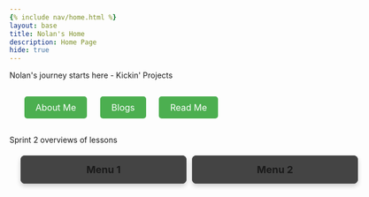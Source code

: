 ```yaml
---
{% include nav/home.html %}
layout: base
title: Nolan's Home 
description: Home Page
hide: true
---
```


Nolan's journey starts here - Kickin' Projects

<style>
  /* Change background color to light grey */
   {
      background-color: #f0f0f0; /* Light grey background */
  }

  /* Style for shortcut buttons */
  .button-container {
      text-align: center;
      margin: 20px 0;
  }
  
  .shortcut-btn {
      background-color: #4CAF50; /* Green button */
      color: white;
      padding: 10px 20px;
      border: none;
      border-radius: 5px;
      text-decoration: none;
      font-size: 16px;
      margin: 10px;
      display: inline-block;
      cursor: pointer;
  }
  
  .shortcut-btn:hover {
      background-color: #45a049; /* Darker green on hover */
  }
</style>

<!-- Add shortcut buttons -->
<div class="button-container">
  <a href="about/" class="shortcut-btn">About Me</a>
  <a href="blogs/" class="shortcut-btn">Blogs</a>
  <a href="README4YML.html/" class="shortcut-btn">Read Me</a>
</div>


<script src="https://utteranc.es/client.js"
        repo="[ENTER REPO HERE]"
        issue-term="pathname"
        theme="github-dark"
        crossorigin="anonymous"
        async>
</script>

Sprint 2 overviews of lessons


<style>
  * {
    margin: 0;
    padding: 0;
    box-sizing: border-box;
  }
  /* Main container: 3x3 Grid */
  .main-container {
    display: grid;
    grid-template-columns: repeat(3, 1fr);
    gap: 10px;
    margin: 20px; /* Push the grid inward by 20px from all sides */
  }
  /* Each menu */
  .menu {
    width: 300px;
    border-radius: 8px;
    background-color: #333;
    box-shadow: 0 4px 8px rgba(0, 0, 0, 0.2);
    overflow: hidden;
    transition: transform 0.2s; /* Add hover animation */
  }
  .menu:hover {
    transform: scale(1.05); /* Slightly enlarge on hover */
  }
  .menu-title {
    background-color: #444;
    padding: 15px;
    cursor: pointer;
    font-size: 18px;
    font-weight: bold;
    text-align: center;
    transition: background-color 0.3s;
  }
  .menu-title:hover {
    background-color: #555;
  }
  .menu-content {
    max-height: 0;
    overflow: hidden;
    background-color: #222;
    transition: max-height 0.5s ease-out;
    padding: 0 15px;
  }
  .menu-content.open {
    max-height: 100px;
    padding: 15px;
  }
</style>

<div class="main-container">
  <div class="menu">
    <div class="menu-title" onclick="toggleMenu('menuContent1')">Menu 1</div>
    <div class="menu-content" id="menuContent1">
      <p><a href="https://nighthawkcoders.github.io/portfolio_2025/csp/big-idea/p2/3-1" target="_blank">Box 1</a></p>
    </div>
  </div>
  <div class="menu">
    <div class="menu-title" onclick="toggleMenu('menuContent2')">Menu 2</div>
    <div class="menu-content" id="menuContent2">
      <p><a href="https://nighthawkcoders.github.io/portfolio_2025/csp/big-idea/p2/3-2/" target="_blank">Box 2</a></p>
    </div>
  </div>


